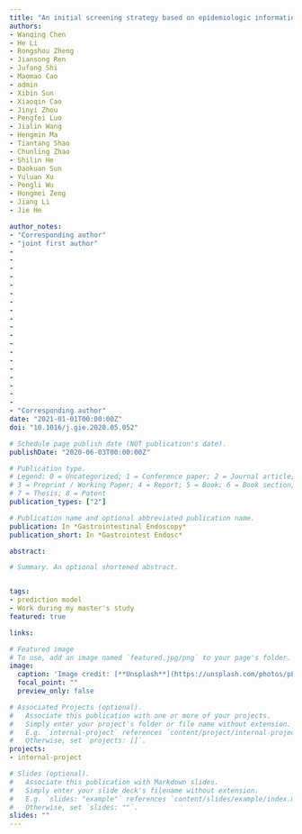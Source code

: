 ```yaml
---
title: "An initial screening strategy based on epidemiologic information in esophageal cancer screening: a prospective evaluation in a community-based cancer screening cohort in rural China"
authors:
- Wanqing Chen
- He Li 
- Rongshou Zheng 
- Jiansong Ren
- Jufang Shi 
- Maomao Cao 
- admin
- Xibin Sun
- Xiaoqin Cao 
- Jinyi Zhou 
- Pengfei Luo 
- Jialin Wang 
- Hengmin Ma 
- Tiantang Shao 
- Chunling Zhao 
- Shilin He 
- Daokuan Sun 
- Yuluan Xu 
- Pengli Wu 
- Hongmei Zeng 
- Jiang Li 
- Jie He

author_notes:
- "Corresponding author"
- "joint first author"
- 
- 
- 
- 
- 
- 
- 
- 
- 
- 
-  
- 
- 
- 
- 
- 
- 
- 
- 
- "Corresponding author"
date: "2021-01-01T00:00:00Z"
doi: "10.1016/j.gie.2020.05.052"

# Schedule page publish date (NOT publication's date).
publishDate: "2020-06-03T00:00:00Z"

# Publication type.
# Legend: 0 = Uncategorized; 1 = Conference paper; 2 = Journal article;
# 3 = Preprint / Working Paper; 4 = Report; 5 = Book; 6 = Book section;
# 7 = Thesis; 8 = Patent
publication_types: ["2"]

# Publication name and optional abbreviated publication name.
publication: In *Gastrointestinal Endoscopy*
publication_short: In *Gastrointest Endosc*

abstract: 

# Summary. An optional shortened abstract.


tags:
- prediction model
- Work during my master's study 
featured: true

links:

# Featured image
# To use, add an image named `featured.jpg/png` to your page's folder. 
image:
  caption: 'Image credit: [**Unsplash**](https://unsplash.com/photos/pLCdAaMFLTE)'
  focal_point: ""
  preview_only: false

# Associated Projects (optional).
#   Associate this publication with one or more of your projects.
#   Simply enter your project's folder or file name without extension.
#   E.g. `internal-project` references `content/project/internal-project/index.md`.
#   Otherwise, set `projects: []`.
projects:
- internal-project

# Slides (optional).
#   Associate this publication with Markdown slides.
#   Simply enter your slide deck's filename without extension.
#   E.g. `slides: "example"` references `content/slides/example/index.md`.
#   Otherwise, set `slides: ""`.
slides: ""
---
```


